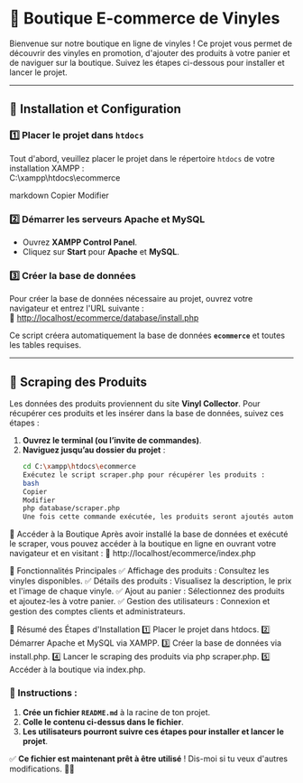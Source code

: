 # 🎵 Boutique E-commerce de Vinyles

Bienvenue sur notre boutique en ligne de vinyles ! Ce projet vous permet de découvrir des vinyles en promotion, d'ajouter des produits à votre panier et de naviguer sur la boutique. Suivez les étapes ci-dessous pour installer et lancer le projet.

---

## 📌 Installation et Configuration

### 1️⃣ **Placer le projet dans `htdocs`**

Tout d'abord, veuillez placer le projet dans le répertoire `htdocs` de votre installation XAMPP :  
C:\xampp\htdocs\ecommerce

markdown
Copier
Modifier

### 2️⃣ **Démarrer les serveurs Apache et MySQL**

- Ouvrez **XAMPP Control Panel**.
- Cliquez sur **Start** pour **Apache** et **MySQL**.

### 3️⃣ **Créer la base de données**

Pour créer la base de données nécessaire au projet, ouvrez votre navigateur et entrez l'URL suivante :  
🔗 [http://localhost/ecommerce/database/install.php](http://localhost/ecommerce/database/install.php)

Ce script créera automatiquement la base de données **`ecommerce`** et toutes les tables requises.

---

## 📌 Scraping des Produits

Les données des produits proviennent du site **Vinyl Collector**. Pour récupérer ces produits et les insérer dans la base de données, suivez ces étapes :

1. **Ouvrez le terminal (ou l’invite de commandes)**.
2. **Naviguez jusqu’au dossier du projet** :
   ```bash
   cd C:\xampp\htdocs\ecommerce
   Exécutez le script scraper.php pour récupérer les produits :
   bash
   Copier
   Modifier
   php database/scraper.php
   Une fois cette commande exécutée, les produits seront ajoutés automatiquement à la base de données.
   ```

📌 Accéder à la Boutique
Après avoir installé la base de données et exécuté le scraper, vous pouvez accéder à la boutique en ligne en ouvrant votre navigateur et en visitant :
🔗 http://localhost/ecommerce/index.php

📌 Fonctionnalités Principales
✅ Affichage des produits : Consultez les vinyles disponibles.
✅ Détails des produits : Visualisez la description, le prix et l'image de chaque vinyle.
✅ Ajout au panier : Sélectionnez des produits et ajoutez-les à votre panier.
✅ Gestion des utilisateurs : Connexion et gestion des comptes clients et administrateurs.

🚀 Résumé des Étapes d'Installation
1️⃣ Placer le projet dans htdocs.
2️⃣ Démarrer Apache et MySQL via XAMPP.
3️⃣ Créer la base de données via install.php.
4️⃣ Lancer le scraping des produits via php scraper.php.
5️⃣ Accéder à la boutique via index.php.

### **📌 Instructions :**

1. **Crée un fichier `README.md`** à la racine de ton projet.
2. **Colle le contenu ci-dessus dans le fichier**.
3. **Les utilisateurs pourront suivre ces étapes pour installer et lancer le projet**.

✅ **Ce fichier est maintenant prêt à être utilisé** ! Dis-moi si tu veux d'autres modifications. 🚀😃
